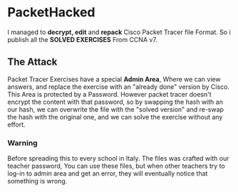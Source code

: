 # PacketHacked

I managed to **decrypt, edit** and **repack** Cisco Packet Tracer file Format. So i publish all the **SOLVED EXERCISES** From CCNA v7.

## The Attack

Packet Tracer Exercises have a special **Admin Area**, Where we can view answers, and replace the exercise with an "already done" version by Cisco. This Area is protected by a Password. However packet tracer doesn't encrypt the content with that password, so by swapping the hash with an our hash, we can overwrite the file with the "solved version" and re-swap the hash with the original one, and we can solve the exercise without any effort.

### Warning

Before spreading this to every school in Italy. The files was crafted with our teacher password, You can use these files, but when other teachers try to log-in to admin area and get an error, they will eventually notice that something is wrong.

